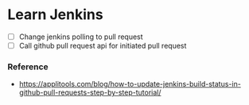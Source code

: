 # Learn Jenkins

- [ ] Change jenkins polling to pull request
- [ ] Call github pull request api for initiated pull request

### Reference

- https://applitools.com/blog/how-to-update-jenkins-build-status-in-github-pull-requests-step-by-step-tutorial/
